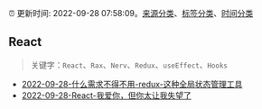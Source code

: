 :alarm_clock: 更新时间: 2022-09-28 07:58:09。[来源分类](../README.md)、[标签分类](../TAGS.md)、[时间分类](../TIMELINE.md)

## React


> 关键字：`React`、`Rax`、`Nerv`、`Redux`、`useEffect`、`Hooks`



- [2022-09-28-什么需求不得不用-redux-这种全局状态管理工具](https://www.v2ex.com/t/883539) 
- [2022-09-28-React-我爱你，但你太让我失望了](https://toutiao.io/k/cd6gsqc) 
